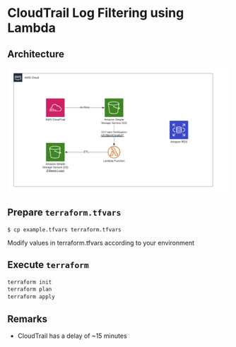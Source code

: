 # CloudTrail Log Filtering using Lambda

## Architecture
![](assets/cloudtrail-log-filtering.png)

## Prepare `terraform.tfvars`
```
$ cp example.tfvars terraform.tfvars
```
Modify values in terraform.tfvars according to your environment

## Execute `terraform`
```sh
terraform init
terraform plan
terraform apply
```

## Remarks
* CloudTrail has a delay of ~15 minutes